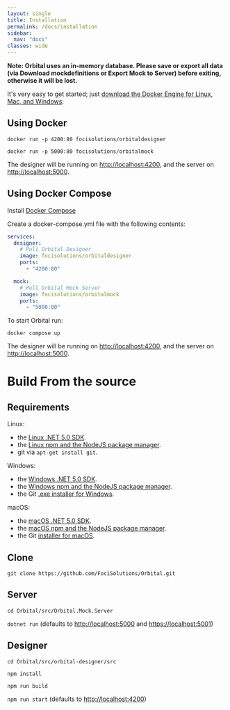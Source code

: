 ```yaml
---
layout: single
title: Installation
permalink: /docs/installation
sidebar:
  nav: "docs"
classes: wide
---
```


**Note: Orbital uses an in-memory database. Please save or export all data (via Download mockdefinitions or Export Mock to Server) before exiting, otherwise it will be lost.**

It's very easy to get started; just [download the Docker Engine for Linux, Mac, and Windows](https://hub.docker.com/?overlay=onboarding):

## Using Docker

`docker run -p 4200:80 focisolutions/orbitaldesigner`

`docker run -p 5000:80 focisolutions/orbitalmock`

The designer will be running on <http://localhost:4200>, and the server on <http://localhost:5000>.

## Using Docker Compose

Install [Docker Compose](https://docs.docker.com/compose/install/)

Create a docker-compose.yml file with the following contents:

```yaml
services:
  designer:
    # Pull Orbital Designer
    image: focisolutions/orbitaldesigner
    ports:
      - "4200:80"

  mock:
    # Pull Orbital Mock Server
    image: focisolutions/orbitalmock
    ports:
      - "5000:80"
```

To start Orbital run:

`docker compose up`

The designer will be running on <http://localhost:4200>, and the server on <http://localhost:5000>.

# Build From the source

## Requirements

Linux:

- the [Linux .NET 5.0 SDK](https://docs.microsoft.com/dotnet/core/install/linux-package-managers).
- the [Linux npm and the NodeJS package manager](https://nodejs.org/en/download/package-manager/).
- git via `apt-get install git`.

Windows:

- the [Windows .NET 5.0 SDK](https://dotnet.microsoft.com/en-us/download/dotnet/thank-you/sdk-5.0.407-windows-x64-installer).
- the [Windows npm and the NodeJS package manager](https://nodejs.org/en/download/).
- the Git [.exe installer for Windows](https://git-scm.com/download/win).

macOS:

- the [macOS .NET 5.0 SDK](https://dotnet.microsoft.com/en-us/download/dotnet/thank-you/sdk-5.0.407-macos-x64-installer).
- the [macOS npm and the NodeJS package manager](https://nodejs.org/en/download/).
- the Git [installer for macOS](https://git-scm.com/download/mac).

## Clone

`git clone https://github.com/FociSolutions/Orbital.git`

## Server

`cd Orbital/src/Orbital.Mock.Server`

`dotnet run` (defaults to <http://localhost:5000> and <https://localhost:5001>)

## Designer

`cd Orbital/src/orbital-designer/src`

`npm install`

`npm run build`

`npm run start` (defaults to <http://localhost:4200>)
